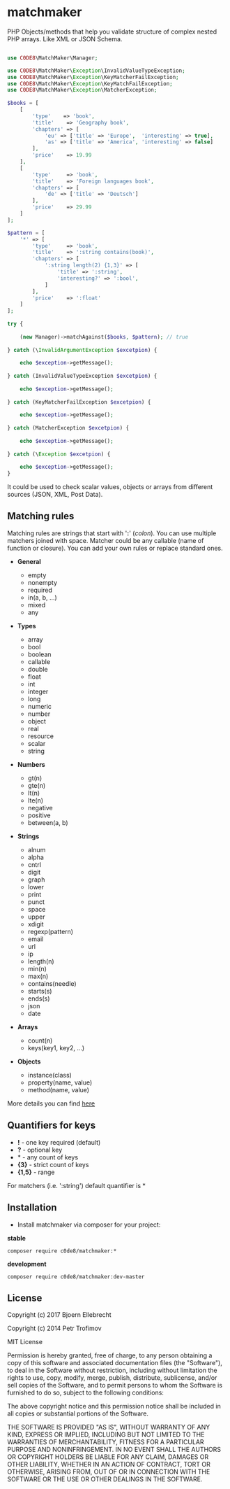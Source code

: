matchmaker
==========

PHP Objects/methods that help you validate structure of complex nested PHP arrays. Like XML or JSON Schema.

```php

use C0DE8\MatchMaker\Manager;

use C0DE8\MatchMaker\Exception\InvalidValueTypeException;
use C0DE8\MatchMaker\Exception\KeyMatcherFailException;
use C0DE8\MatchMaker\Exception\KeyMatchFailException;
use C0DE8\MatchMaker\Exception\MatcherException;
 
$books = [
    [
        'type'    => 'book',
        'title'    => 'Geography book',
        'chapters' => [
            'eu' => ['title' => 'Europe',  'interesting' => true],
            'as' => ['title' => 'America', 'interesting' => false]
        ],
        'price'    => 19.99
    ],
    [
        'type'     => 'book',
        'title'    => 'Foreign languages book',
        'chapters' => [
            'de' => ['title' => 'Deutsch']
        ],
        'price'    => 29.99
    ]
];

$pattern = [
    '*' => [
        'type'     => 'book',
        'title'    => ':string contains(book)',
        'chapters' => [
            ':string length(2) {1,3}' => [
                'title' => ':string',
                'interesting?' => ':bool',
            ]
        ],
        'price'    => ':float'
    ]
];
 
try {
 
    (new Manager)->matchAgainst($books, $pattern); // true
 
} catch (\InvalidArgumentException $excetpion) {
 
    echo $exception->getMessage();
 
} catch (InvalidValueTypeException $excetpion) {
 
    echo $exception->getMessage();
 
} catch (KeyMatcherFailException $excetpion) {
 
    echo $exception->getMessage();
 
} catch (MatcherException $excetpion) {
 
    echo $exception->getMessage();
 
} catch (\Exception $excetpion) {
 
    echo $exception->getMessage();
}

```

It could be used to check scalar values, objects or arrays from different sources (JSON, XML, Post Data).

## Matching rules

Matching rules are strings that start with '**:**' (_colon_). You can use multiple matchers joined with space.
Matcher could be any callable (name of function or closure). You can add your own rules or replace standard ones.

* **General**

  * empty
  * nonempty
  * required
  * in(a, b, ...)
  * mixed
  * any

* **Types**

  * array
  * bool
  * boolean
  * callable
  * double
  * float
  * int
  * integer
  * long
  * numeric
  * number
  * object
  * real
  * resource
  * scalar
  * string

* **Numbers**

  * gt(n)
  * gte(n)
  * lt(n)
  * lte(n)
  * negative
  * positive
  * between(a, b)

* **Strings**

  * alnum
  * alpha
  * cntrl
  * digit
  * graph
  * lower
  * print
  * punct
  * space
  * upper
  * xdigit
  * regexp(pattern)
  * email
  * url
  * ip
  * length(n)
  * min(n)
  * max(n)
  * contains(needle)
  * starts(s)
  * ends(s)
  * json
  * date

* **Arrays**

  * count(n)
  * keys(key1, key2, ...)

* **Objects**

  * instance(class)
  * property(name, value)
  * method(name, value)

More details you can find [here](https://github.com/C0DE8/matchmaker/blob/master/src/C0DE8/Matchmaker/Rules.php)

## Quantifiers for keys

* **!** - one key required (default)
* **?** - optional key
* \* - any count of keys
* **{3}** - strict count of keys
* **{1,5}** - range

For matchers (i.e. ':string') default quantifier is *

## Installation

* Install matchmaker via composer for your project:

**stable**
```
composer require c0de8/matchmaker:*
```

**development**
```
composer require c0de8/matchmaker:dev-master
```

## License

Copyright (c) 2017 Bjoern Ellebrecht

Copyright (c) 2014 Petr Trofimov
  

MIT License

Permission is hereby granted, free of charge, to any person obtaining
a copy of this software and associated documentation files (the
"Software"), to deal in the Software without restriction, including
without limitation the rights to use, copy, modify, merge, publish,
distribute, sublicense, and/or sell copies of the Software, and to
permit persons to whom the Software is furnished to do so, subject to
the following conditions:

The above copyright notice and this permission notice shall be
included in all copies or substantial portions of the Software.

THE SOFTWARE IS PROVIDED "AS IS", WITHOUT WARRANTY OF ANY KIND,
EXPRESS OR IMPLIED, INCLUDING BUT NOT LIMITED TO THE WARRANTIES OF
MERCHANTABILITY, FITNESS FOR A PARTICULAR PURPOSE AND
NONINFRINGEMENT. IN NO EVENT SHALL THE AUTHORS OR COPYRIGHT HOLDERS BE
LIABLE FOR ANY CLAIM, DAMAGES OR OTHER LIABILITY, WHETHER IN AN ACTION
OF CONTRACT, TORT OR OTHERWISE, ARISING FROM, OUT OF OR IN CONNECTION
WITH THE SOFTWARE OR THE USE OR OTHER DEALINGS IN THE SOFTWARE.
